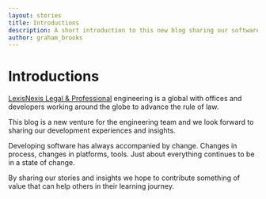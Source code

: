 ```yaml
---
layout: stories
title: Introductions
description: A short introduction to this new blog sharing our software development journey
author: graham_brooks
---
```


# Introductions

[LexisNexis Legal & Professional](https://www.lexisnexis.com/en-us/about-us/about-us.page) engineering is a global with offices and developers working around the globe to advance
the rule of law.

This blog is a new venture for the engineering team and we look forward to sharing our development experiences and insights.

Developing software has always accompanied by change. Changes in process, changes in platforms, tools. Just about
everything continues to be in a state of change.

By sharing our stories and insights we hope to contribute something of value that can help others in their learning journey.

